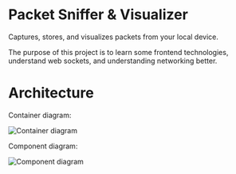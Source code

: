 # Packet Sniffer & Visualizer

Captures, stores, and visualizes packets from your local device.

The purpose of this project is to learn some frontend technologies, understand web sockets, and understanding networking better.

# Architecture

Container diagram:

![Container diagram](https://github.com/nyquist-control/packet-visualizer/blob/main/docs/images/container.jpg)

Component diagram:

![Component diagram](https://github.com/nyquist-control/packet-visualizer/blob/main/docs/images/component.jpg)
